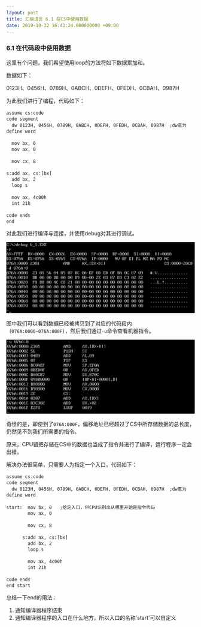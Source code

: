 ```yaml
---
layout: post
title: 汇编语言 6.1 在CS中使用数据
date: 2019-10-32 16:43:24.000000000 +09:00
---
```


### 6.1 在代码段中使用数据

这里有个问题，我们希望使用loop的方法将如下数据累加和。

数据如下：

0123H、0456H、0789H、0ABCH、0DEFH、0FEDH、0CBAH、0987H

为此我们进行了编程，代码如下：

```x86asm
assume cs:code
code segment
  dw 0123H, 0456H, 0789H, 0ABCH, 0DEFH, 0FEDH, 0CBAH, 0987H  ;dw意为define word

  mov bx, 0
  mov ax, 0

  mov cx, 8

s:add ax, cs:[bx]
  add bx, 2
  loop s

  mov ax, 4c00h
  int 21h

code ends
end
```

对此我们进行编译与连接，并使用debug对其进行调试。

![figure1](/assets/201910/2019-10-31_17-10-03.png)

图中我们可以看到数据已经被拷贝到了对应的代码段内（```076A:0000~076A:000F```），然后我们通过```-u```命令查看机器指令。

![figure2](/assets/201910/2019-10-31_17-13-43.png)

奇怪的是，即使到了```076A:000F```，偏移地址已经超过了CS中所存储数据的总长度，仍然见不到我们所需要的指令。

原来，CPU错把存储在CS中的数据也当成了指令并进行了编译，运行程序一定会出错。

解决办法很简单，只需要人为指定一个入口，代码如下：

```x86asm
assume cs:code
code segment
  dw 0123H, 0456H, 0789H, 0ABCH, 0DEFH, 0FEDH, 0CBAH, 0987H  ;dw意为define word

start:  mov bx, 0   ;给定入口，供CPU识别出从哪里开始是指令代码
        mov ax, 0
      
        mov cx, 8
      
      s:add ax, cs:[bx]
        add bx, 2
        loop s
      
        mov ax, 4c00h
        int 21h
      
code ends
end start
```

总结一下end的用法：

1. 通知编译器程序结束
2. 通知编译器程序的入口在什么地方，所以入口的名称'start'可以自定义






